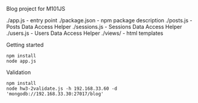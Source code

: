 Blog project for M101JS

./app.js - entry point
./package.json - npm package description
./posts.js - Posts Data Access Helper
./sessions.js - Sessions Data Access Helper
./users.js - Users Data Access Helper
./views/ - html templates

Getting started

    npm install
    node app.js

Validation

    npm install
    node hw3-2validate.js -h 192.168.33.60 -d 'mongodb://192.168.33.30:27017/blog'
